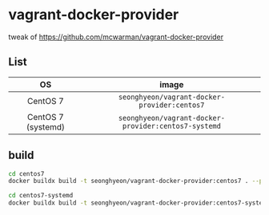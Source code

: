 # vagrant-docker-provider

tweak of https://github.com/mcwarman/vagrant-docker-provider

## List

|         OS         |                         image                        |
|:------------------:|:----------------------------------------------------:|
| CentOS 7           | `seonghyeon/vagrant-docker-provider:centos7`         |
| CentOS 7 (systemd) | `seonghyeon/vagrant-docker-provider:centos7-systemd` |

## build

```sh
cd centos7
docker buildx build -t seonghyeon/vagrant-docker-provider:centos7 . --push
```

```sh
cd centos7-systemd
docker buildx build -t seonghyeon/vagrant-docker-provider:centos7-systemd . --push
```
